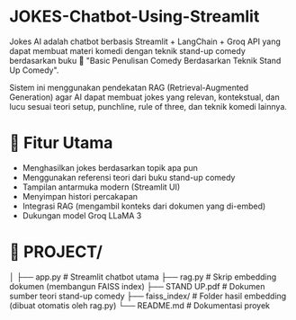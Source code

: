 # JOKES-Chatbot-Using-Streamlit
Jokes AI adalah chatbot berbasis Streamlit + LangChain + Groq API yang dapat membuat materi komedi dengan teknik stand-up comedy berdasarkan buku
📘 "Basic Penulisan Comedy Berdasarkan Teknik Stand Up Comedy".

Sistem ini menggunakan pendekatan RAG (Retrieval-Augmented Generation) agar AI dapat membuat jokes yang relevan, kontekstual, dan lucu sesuai teori setup, punchline, rule of three, dan teknik komedi lainnya.

# 🧠 Fitur Utama
- Menghasilkan jokes berdasarkan topik apa pun
- Menggunakan referensi teori dari buku stand-up comedy
- Tampilan antarmuka modern (Streamlit UI)
- Menyimpan histori percakapan
- Integrasi RAG (mengambil konteks dari dokumen yang di-embed)
- Dukungan model Groq LLaMA 3

# 📂 PROJECT/
│
├── app.py              # Streamlit chatbot utama
├── rag.py              # Skrip embedding dokumen (membangun FAISS index)
├── STAND UP.pdf        # Dokumen sumber teori stand-up comedy
├── faiss_index/        # Folder hasil embedding (dibuat otomatis oleh rag.py)
└── README.md           # Dokumentasi proyek

